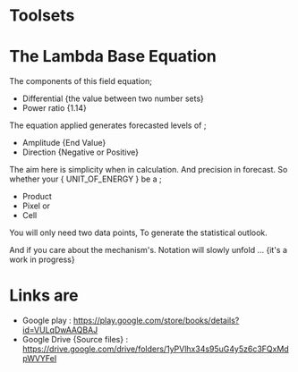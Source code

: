 # Toolsets

# The Lambda Base Equation

The components of this field equation;

* Differential {the value between two number sets}
* Power ratio {1.14}

The equation applied generates forecasted levels of ;

* Amplitude {End Value}
* Direction {Negative or Positive}


The aim here is simplicity when in calculation. And precision in forecast. 
So whether your { UNIT_OF_ENERGY } be a ;

* Product
* Pixel or
* Cell

You will only need two data points,  To generate the statistical outlook.

And if you care about the mechanism's. Notation will slowly unfold ... {it's a work in progress}

# Links are 

* Google play : https://play.google.com/store/books/details?id=VULqDwAAQBAJ
* Google Drive {Source files} : https://drive.google.com/drive/folders/1yPVlhx34s95uG4y5z6c3FQxMdpWVYFeI

